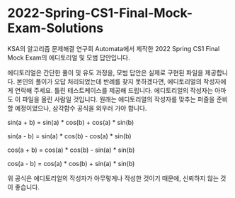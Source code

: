 # 2022-Spring-CS1-Final-Mock-Exam-Solutions
KSA의 알고리즘 문제해결 연구회 Automata에서 제작한 2022 Spring CS1 Final Mock Exam의 에디토리얼 및 모범 답안입니다.

에디토리얼은 간단한 풀이 및 유도 과정을, 모범 답안은 실제로 구현된 파일을 제공합니다.
본인의 풀이가 오답 처리되었는데 반례를 찾지 못하겠다면, 에디토리얼의 작성자에게 연락해 주세요. 틀린 테스트케이스를 제공해 드립니다.
에디토리얼의 작성자는 아마도 이 파일을 올린 사람일 것입니다. 원래는 에디토리얼의 작성자를 맞추는 퍼즐을 준비할 예정이었으나, 삼각함수 공식을 외우러 가야 합니다.

sin(a + b) = sin(a) * cos(b) + cos(a) * sin(b)

sin(a - b) = sin(a) * cos(b) - cos(a) * sin(b)

cos(a + b) = cos(a) * cos(b) - sin(a) * sin(b)

cos(a - b) = cos(a) * cos(b) + sin(a) * sin(b)

위 공식은 에디토리얼의 작성자가 아무렇게나 작성한 것이기 때문에, 신뢰하지 않는 것이 좋습니다.
